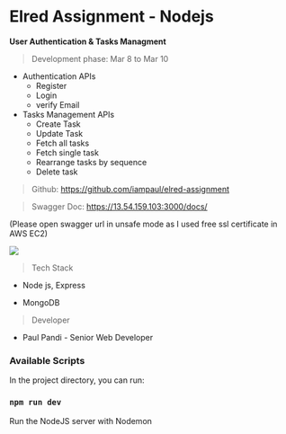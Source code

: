 # Elred Assignment - Nodejs 

<b> User Authentication & Tasks Managment </b>

> Development phase:
Mar 8 to Mar 10
- Authentication APIs 
    - Register
    - Login
    - verify Email
- Tasks Management APIs
    - Create Task
    - Update Task
    - Fetch all tasks
    - Fetch single task
    - Rearrange tasks by sequence
    - Delete task

> Github: https://github.com/iampaul/elred-assignment

> Swagger Doc: https://13.54.159.103:3000/docs/  

(Please open swagger url in unsafe mode as I used free ssl certificate in AWS EC2)

<img src ="https://snipboard.io/b1Np6I.jpg">

> Tech Stack

- Node js, Express 

- MongoDB 

> Developer

- Paul Pandi - Senior Web Developer

<h3>Available Scripts</h3>

In the project directory, you can run:

### `npm run dev`

Run the NodeJS server with Nodemon
